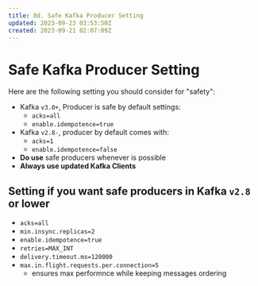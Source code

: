 ```yaml
---
title: 8d. Safe Kafka Producer Setting
updated: 2023-09-23 03:53:50Z
created: 2023-09-21 02:07:09Z
---
```


# Safe Kafka Producer Setting

Here are the following setting you should consider for "safety":

-   Kafka `v3.0+`, Producer is safe by default settings:
    -   `acks=all`
    -   `enable.idempotence=true`
-   Kafka `v2.8-`, producer by default comes with:
    -   `acks=1`
    -   `enable.idempotence=false`
-   **Do use** safe producers whenever is possible
-   **Always use updated Kafka Clients**

## Setting if you want safe producers in Kafka `v2.8` or lower

-   `acks=all`
-   `min.insync.replicas=2`
-   `enable.idempotence=true`
-   `retries=MAX_INT`
-   `delivery.timeout.ms=120000`
-   `max.in.flight.requests.per.connection=5`
    -   ensures max performnce while keeping messages ordering
